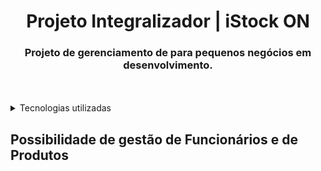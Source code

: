 <h1 align="center"> Projeto Integralizador | iStock ON </h1>

<h3 align="center">Projeto de gerenciamento de para pequenos negócios em desenvolvimento. </h2>
<br></br>

<details>
  <summary>Tecnologias utilizadas</summary>
  
   ![My SQL](https://img.shields.io/badge/My%20SQL-CC2927?style=for-the-badge&logo=mysql&logoColor=white&color=blue)
   ![Spring](https://img.shields.io/badge/spring-%236DB33F.svg?style=for-the-badge&logo=spring&logoColor=black)
   ![Angular](https://img.shields.io/badge/angular-%23000.svg?style=for-the-badge&logo=angular&logoColor=red)
    
 </details>


## Possibilidade de gestão de Funcionários e de Produtos
